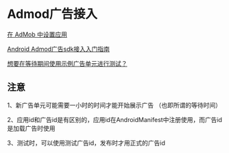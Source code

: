 # Admod广告接入

[在 AdMob 中设置应用](https://support.google.com/admob/answer/2773509)

[Android Admod广告sdk接入入门指南](https://developers.google.com/admob/android/quick-start?hl=zh-CN#import_the_mobile_ads_sdk)

[想要在等待期间使用示例广告单元进行测试？](https://developers.google.com/admob/android/test-ads)


## 注意

1、新广告单元可能需要一小时的时间才能开始展示广告  （也即所谓的等待时间）

2、应用id和广告id是有区别的，应用id在AndroidManifest中注册使用，而广告id是加载广告时使用

3、测试时，可以使用测试广告id，发布时才用正式的广告id